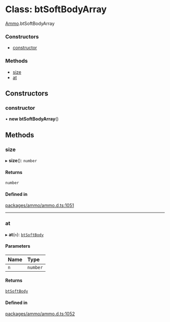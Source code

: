 # Class: btSoftBodyArray

[Ammo](../modules/Ammo.md).btSoftBodyArray


### Constructors

- [constructor](Ammo.btSoftBodyArray.md#constructor)

### Methods

- [size](Ammo.btSoftBodyArray.md#size)
- [at](Ammo.btSoftBodyArray.md#at)

## Constructors

### constructor

• **new btSoftBodyArray**()

## Methods

### size

▸ **size**(): `number`

#### Returns

`number`

#### Defined in

[packages/ammo/ammo.d.ts:1051](https://github.com/Orillusion/orillusion/blob/main/packages/ammo/ammo.d.ts#L1051)

___

### at

▸ **at**(`n`): [`btSoftBody`](Ammo.btSoftBody.md)

#### Parameters

| Name | Type |
| :------ | :------ |
| `n` | `number` |

#### Returns

[`btSoftBody`](Ammo.btSoftBody.md)

#### Defined in

[packages/ammo/ammo.d.ts:1052](https://github.com/Orillusion/orillusion/blob/main/packages/ammo/ammo.d.ts#L1052)
